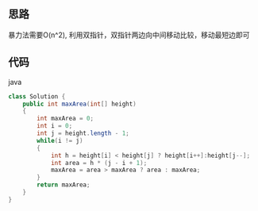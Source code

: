 ## 思路

暴力法需要O(n^2), 利用双指针，双指针两边向中间移动比较，移动最短边即可

## 代码

java

```java
class Solution {
    public int maxArea(int[] height) 
    {
        int maxArea = 0;
        int i = 0;
        int j = height.length - 1;
        while(i != j)
        {
            int h = height[i] < height[j] ? height[i++]:height[j--];
            int area = h * (j - i + 1);
            maxArea = area > maxArea ? area : maxArea; 
        }
        return maxArea;
    }
}
```